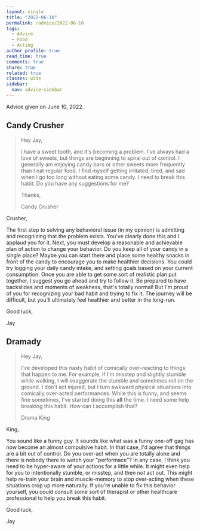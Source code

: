 ```yaml
---
layout: single
title: "2022-06-10"
permalink: /advice/2022-06-10
tags:
  - Advice
  - Food
  - Acting
author_profile: true
read_time: true
comments: true
share: true
related: true
classes: wide
sidebar:
  nav: advice-sidebar
---
```


Advice given on June 10, 2022.

## Candy Crusher

> Hey Jay,
>
> I have a sweet tooth, and it's becoming a problem. I've always had a love of
> sweets, but things are beginning to spiral out of control. I generally am
> enjoying candy bars or other sweets more frequently than I eat regular food.
> I find myself getting irritated, tired, and sad when I go too long without 
> eating some candy. I need to break this habit. Do you have any suggestions
> for me?
> 
> Thanks,
> 
> Candy Crusher

Crusher,

The first step to solving any behavioral issue (in my opinion) is admitting and
recognizing that the problem exists. You've clearly done this and I applaud 
you for it. Next, you must develop a reasonable and achievable plan of action
to change your behavior. Do you keep all of your candy in a single place? Maybe
you can start there and place some healthy snacks in front of the candy to
encourage you to make healthier decisions. You could try logging your daily
candy intake, and setting goals based on your current consumption. Once you are
able to get some sort of realistic plan put together, I suggest you go ahead
and try to follow it. Be prepared to have backslides and moments of weakness,
that's totally normal! But I'm proud of you for recognizing your bad habit and
trying to fix it. The journey will be difficult, but you'll ultimately
feel healthier and better in the long-run. 

Good luck,

Jay


## Dramady

> Hey Jay,
>
> I've developed this nasty habit of comically over-reacting to things that
> happen to me. For example, if I'm misstep and slightly stumble while walking,
> I will exaggerate the stumble and sometimes roll on the ground. I don't act
> injured, but I turn awkward physical situations into comically over-acted
> performances. While this is funny, and seems fine sometimes, I've started
> doing this **all** the time. I need some help breaking this habit. How can I
> accomplish that? 
>
> Drama King

King,

You sound like a funny guy. It sounds like what was a funny one-off gag has now
become an almost compulsive habit. In that case, I'd agree that things are a 
bit out of control. Do you over-act when you are totally alone and there is 
nobody there to watch your "performace"? In any case, I think you need to be
hyper-aware of your actions for a little while. It might even help for you to
intentionally stumble, or misstep, and then *not* act out. This might help
re-train your brain and muscle-memory to stop over-acting when these situations
crop up more naturally. If you're unable to fix this behavior yourself, you 
could consult some sort of therapist or other healthcare professional to help
you break this habit.

Good luck,

Jay
